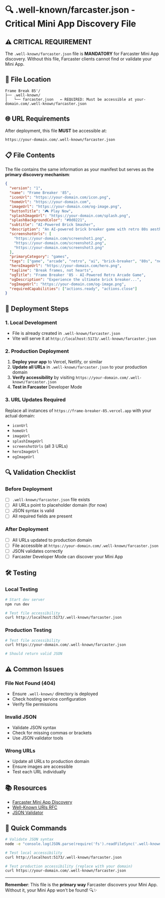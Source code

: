 # 🔍 .well-known/farcaster.json - Critical Mini App Discovery File

## ⚠️ **CRITICAL REQUIREMENT**

The `.well-known/farcaster.json` file is **MANDATORY** for Farcaster Mini App discovery. Without this file, Farcaster clients cannot find or validate your Mini App.

## 📁 **File Location**

```
Frame Break 85'/
├── .well-known/
│   └── farcaster.json   ← REQUIRED: Must be accessible at your-domain.com/.well-known/farcaster.json
```

## 🌐 **URL Requirements**

After deployment, this file **MUST** be accessible at:

```
https://your-domain.com/.well-known/farcaster.json
```

## 📋 **File Contents**

The file contains the same information as your manifest but serves as the **primary discovery mechanism**:

```json
{
  "version": "1",
  "name": "Frame Breaker '85",
  "iconUrl": "https://your-domain.com/icon.png",
  "homeUrl": "https://your-domain.com",
  "imageUrl": "https://your-domain.com/og-image.png",
  "buttonTitle": "🎮 Play Now",
  "splashImageUrl": "https://your-domain.com/splash.png",
  "splashBackgroundColor": "#0d0221",
  "subtitle": "AI-Powered Brick Smasher",
  "description": "An AI-powered brick breaker game with retro 80s aesthetics...",
  "screenshotUrls": [
    "https://your-domain.com/screenshot1.png",
    "https://your-domain.com/screenshot2.png",
    "https://your-domain.com/screenshot3.png"
  ],
  "primaryCategory": "games",
  "tags": ["game", "arcade", "retro", "ai", "brick-breaker", "80s", "neon"],
  "heroImageUrl": "https://your-domain.com/hero.png",
  "tagline": "Break frames, not hearts",
  "ogTitle": "Frame Breaker '85 - AI-Powered Retro Arcade Game",
  "ogDescription": "Experience the ultimate brick breaker...",
  "ogImageUrl": "https://your-domain.com/og-image.png",
  "requiredCapabilities": ["actions.ready", "actions.close"]
}
```

## 🚀 **Deployment Steps**

### **1. Local Development**

- File is already created in `.well-known/farcaster.json`
- Vite will serve it at `http://localhost:5173/.well-known/farcaster.json`

### **2. Production Deployment**

1. **Deploy your app** to Vercel, Netlify, or similar
2. **Update all URLs** in `.well-known/farcaster.json` to your production domain
3. **Verify accessibility** by visiting `https://your-domain.com/.well-known/farcaster.json`
4. **Test in Farcaster** Developer Mode

### **3. URL Updates Required**

Replace all instances of `https://frame-breaker-85.vercel.app` with your actual domain:

- `iconUrl`
- `homeUrl`
- `imageUrl`
- `splashImageUrl`
- `screenshotUrls` (all 3 URLs)
- `heroImageUrl`
- `ogImageUrl`

## 🔍 **Validation Checklist**

### **Before Deployment**

- [ ] `.well-known/farcaster.json` file exists
- [ ] All URLs point to placeholder domain (for now)
- [ ] JSON syntax is valid
- [ ] All required fields are present

### **After Deployment**

- [ ] All URLs updated to production domain
- [ ] File accessible at `https://your-domain.com/.well-known/farcaster.json`
- [ ] JSON validates correctly
- [ ] Farcaster Developer Mode can discover your Mini App

## 🛠️ **Testing**

### **Local Testing**

```bash
# Start dev server
npm run dev

# Test file accessibility
curl http://localhost:5173/.well-known/farcaster.json
```

### **Production Testing**

```bash
# Test file accessibility
curl https://your-domain.com/.well-known/farcaster.json

# Should return valid JSON
```

## ⚠️ **Common Issues**

### **File Not Found (404)**

- Ensure `.well-known/` directory is deployed
- Check hosting service configuration
- Verify file permissions

### **Invalid JSON**

- Validate JSON syntax
- Check for missing commas or brackets
- Use JSON validator tools

### **Wrong URLs**

- Update all URLs to production domain
- Ensure images are accessible
- Test each URL individually

## 📚 **Resources**

- [Farcaster Mini App Discovery](https://miniapps.farcaster.xyz/docs/discovery)
- [Well-Known URIs RFC](https://tools.ietf.org/html/rfc5785)
- [JSON Validator](https://jsonlint.com/)

## 🎯 **Quick Commands**

```bash
# Validate JSON syntax
node -e "console.log(JSON.parse(require('fs').readFileSync('.well-known/farcaster.json', 'utf8')))"

# Test local accessibility
curl http://localhost:5173/.well-known/farcaster.json

# Test production accessibility (replace with your domain)
curl https://your-domain.com/.well-known/farcaster.json
```

---

**Remember**: This file is the **primary way** Farcaster discovers your Mini App. Without it, your Mini App won't be found! 🔍✨
